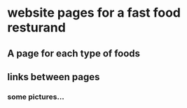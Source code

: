 # website pages for a fast food resturand
## A page for each type of foods
## links between pages
### some pictures... 